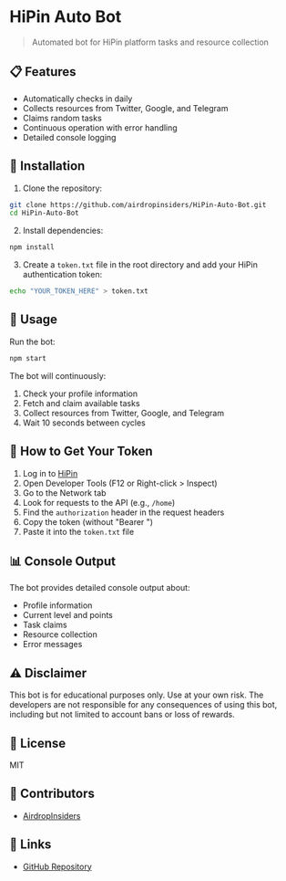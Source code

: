 # HiPin Auto Bot

> Automated bot for HiPin platform tasks and resource collection

## 📋 Features

- Automatically checks in daily
- Collects resources from Twitter, Google, and Telegram
- Claims random tasks
- Continuous operation with error handling
- Detailed console logging

## 🚀 Installation

1. Clone the repository:
```bash
git clone https://github.com/airdropinsiders/HiPin-Auto-Bot.git
cd HiPin-Auto-Bot
```

2. Install dependencies:
```bash
npm install
```

3. Create a `token.txt` file in the root directory and add your HiPin authentication token:
```bash
echo "YOUR_TOKEN_HERE" > token.txt
```

## 🔧 Usage

Run the bot:
```bash
npm start
```

The bot will continuously:
1. Check your profile information
2. Fetch and claim available tasks
3. Collect resources from Twitter, Google, and Telegram
4. Wait 10 seconds between cycles

## 🔑 How to Get Your Token

1. Log in to [HiPin](https://t.me/hi_PIN_bot/app?startapp=p8ldr5d)
2. Open Developer Tools (F12 or Right-click > Inspect)
3. Go to the Network tab
4. Look for requests to the API (e.g., `/home`)
5. Find the `authorization` header in the request headers
6. Copy the token (without "Bearer ")
7. Paste it into the `token.txt` file

## 📊 Console Output

The bot provides detailed console output about:
- Profile information
- Current level and points
- Task claims
- Resource collection
- Error messages

## ⚠️ Disclaimer

This bot is for educational purposes only. Use at your own risk. The developers are not responsible for any consequences of using this bot, including but not limited to account bans or loss of rewards.

## 📄 License

MIT

## 👥 Contributors

- [AirdropInsiders](https://github.com/airdropinsiders)

## 🔗 Links

- [GitHub Repository](https://github.com/airdropinsiders/HiPin-Auto-Bot.git)